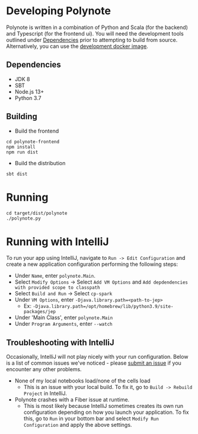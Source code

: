 # Developing Polynote

Polynote is written in a combination of Python and Scala (for the backend) 
and Typescript (for the frontend ui). You will need the development tools
outlined under [Dependencies](#dependencies) prior to attempting to build from
 source. Alternatively, you can use the 
 [development docker image](https://github.com/polynote/polynote/tree/master/docker#dev-image).
 

## Dependencies

- JDK 8
- SBT
- Node.js 13+
- Python 3.7

## Building

- Build the frontend

```
cd polynote-frontend
npm install
npm run dist
```

- Build the distribution

```
sbt dist
```

# Running

```
cd target/dist/polynote
./polynote.py
```

# Running with IntelliJ
To run your app using IntelliJ, navigate to `Run -> Edit Configuration` and create a new application configuration 
performing the following steps:

- Under `Name`, enter `polynote.Main`. 
- Select `Modify Options` -> Select `Add VM Options` and `Add depdendencies with provided scope to classpath`
- Select `Build and Run` -> Select `cp-spark`
- Under `VM Options`, enter `-Djava.library.path=<path-to-jep>`
  - Ex: `-Djava.library.path=/opt/homebrew/lib/python3.9/site-packages/jep`
- Under 'Main Class', enter `polynote.Main` 
- Under `Program Arguments`, enter `--watch`

## Troubleshooting with IntelliJ 
Occasionally, IntelliJ will not play nicely with your run configuration. Below is a list of common issues we've noticed - 
please [submit an issue](https://github.com/polynote/polynote/issues/new/choose) if you encounter any other problems.

- None of my local notebooks load/none of the cells load 
  - This is an issue with your local build. To fix it, go to `Build -> Rebuild Project` in IntelliJ. 
- Polynote crashes with a Fiber issue at runtime. 
  - This is most likely because IntelliJ sometimes creates its own run configuration depending on how you launch your
    application. To fix this, go to `Run` in your bottom bar and select `Modify Run Configuration` and apply the 
    above settings. 